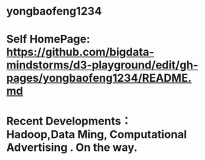 # yongbaofeng1234
# Self HomePage:   https://github.com/bigdata-mindstorms/d3-playground/edit/gh-pages/yongbaofeng1234/README.md
# Recent Developments：Hadoop,Data Ming,  Computational Advertising   . On the way.
